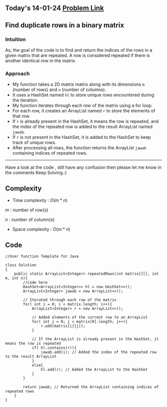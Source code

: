 ## Today's 14-01-24 [Problem Link](https://www.geeksforgeeks.org/problems/find-duplicate-rows-in-a-binary-matrix/1)
## Find duplicate rows in a binary matrix

### Intuition
As, the goal of the code is to find and return the indices of the rows in a given matrix that are repeated. A row is considered repeated if there is another identical row in the matrix.
### Approach
- My function takes a 2D matrix matrix along with its dimensions `m` (number of rows) and `n` (number of columns).
- It uses a HashSet named `hl` to store unique rows encountered during the iteration.
- My function iterates through each row of the matrix using a for loop.
- For each row, it creates an ArrayList named `r` to store the elements of that row.
- If `r` is already present in the HashSet, it means the row is repeated, and the index of the repeated row is added to the result ArrayList named `jawab`.
- If `r` is not present in the HashSet, it is added to the HashSet to keep track of unique rows.
- After processing all rows, the function returns the ArrayList `jawab` containing indices of repeated rows.

---
Have a look at the code , still have any confusion then please let me know in the comments
Keep Solving.:)

## Complexity
- Time complexity : $O(m*n)$
<!-- Add your time complexity here, e.g. $$O())$$ -->
$m$ : number of row(s)

$n$ : number of column(s)
- Space complexity : $O(m*n)$
<!-- Add your space complexity here, e.g. $$O(n)$$ -->

## Code
```
//User function Template for Java

class Solution
{
    public static ArrayList<Integer> repeatedRows(int matrix[][], int m, int n){
        //code here
        HashSet<ArrayList<Integer>> hl = new HashSet<>();
        ArrayList<Integer> jawab = new ArrayList<>();
        
        // Iterated through each row of the matrix
        for( int i = 0; i < matrix.length; i++){
            ArrayList<Integer> r = new ArrayList<>();
            
            // Added elements of the current row to an ArrayList
            for( int j = 0; j < matrix[0].length; j++){
                r.add(matrix[i][j]);
            }
            
            // If the ArrayList is already present in the HashSet, it means the row is repeated
            if( hl.contains(r)){
                jawab.add(i); // Added the index of the repeated row to the result ArrayList
            }
            else{
                hl.add(r); // Added the ArrayList to the HashSet
            }
        }
        
        return jawab; // Returned the ArrayList containing indices of repeated rows
    }
}
```

